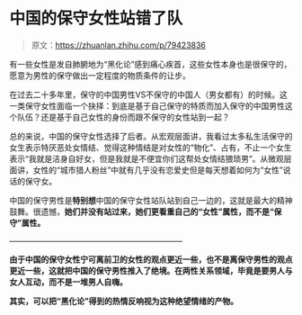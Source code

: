 # 中国的保守女性站错了队

> 原文：<https://zhuanlan.zhihu.com/p/79423836>

有一些女性是发自肺腑地为“黑化论”感到痛心疾首，这些女性本身也是很保守的，愿意为男性的保守做出一定程度的物质条件的让步。

在过去二十多年里，保守的中国男性VS不保守的中国人（男女都有）的时候。这一类保守女性面临一个抉择：到底是基于自己保守的特质而加入保守的中国男性这个队伍？还是基于自己女性的身份而跟不保守的女性站到一起？

总的来说，中国的保守女性选择了后者。从宏观层面讲，我看过太多私生活保守的女生表示特厌恶处女情结、觉得这种情结是对女性的“物化”、占有，不止一个女生表示“我就是洁身自好女，但是我就是不便宜你们这帮处女情结猥琐男”。从微观层面讲，女性的“城市猎人粉丝”中就有几乎没有恋爱史但是每天想着如何为“女性”说话的保守女。

中国的保守男性是**特别想**中国的保守女性站队站到自己一边的，这就是最大的精神鼓舞。很遗憾，**她们并没有站过来，她们更看重自己的“女性”属性，而不是“保守”属性。**

——————————————————————

**由于中国的保守女性宁可离前卫的女性的观点更近一些，也不是离保守男性的观点更近一些，这就把中国的保守男性推入了绝境。在两性关系领域，毕竟是要男人与女人互动，而不是一堆男人自嗨。**

**其实，可以把“黑化论”得到的热情反响视为这种绝望情绪的产物。**